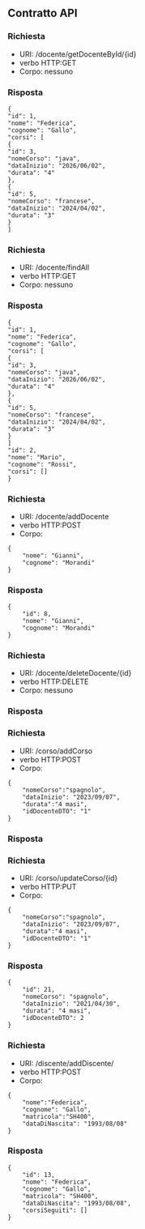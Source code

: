 ## Contratto API

### Richiesta
* URI: /docente/getDocenteById/{id}
* verbo HTTP:GET
* Corpo: nessuno

### Risposta
```http
{
"id": 1,
"nome": "Federica",
"cognome": "Gallo",
"corsi": [
{
"id": 3,
"nomeCorso": "java",
"dataInizio": "2026/06/02",
"durata": "4"
},
{
"id": 5,
"nomeCorso": "francese",
"dataInizio": "2024/04/02",
"durata": "3"
}
]
```
### Richiesta
* URI: /docente/findAll
* verbo HTTP:GET
* Corpo: nessuno
### Risposta
```http
{
"id": 1,  
"nome": "Federica",  
"cognome": "Gallo",  
"corsi": [  
{
"id": 3,  
"nomeCorso": "java",  
"dataInizio": "2026/06/02",  
"durata": "4"  
},  
{
"id": 5,  
"nomeCorso": "francese",  
"dataInizio": "2024/04/02",  
"durata": "3"  
}
]
"id": 2,  
"nome": "Mario",  
"cognome": "Rossi",  
"corsi": []
}
```
### Richiesta
* URI: /docente/addDocente
* verbo HTTP:POST
* Corpo: 
```http
{
    "nome": "Gianni",
    "cognome": "Morandi"
}
```
### Risposta
```http
{
    "id": 8,
    "nome": "Gianni",
    "cognome": "Morandi"
}
```
### Richiesta
* URI: /docente/deleteDocente/{id}
* verbo HTTP:DELETE
* Corpo: nessuno
### Risposta

### Richiesta
* URI: /corso/addCorso
* verbo HTTP:POST
* Corpo: 
```http
{
    "nomeCorso":"spagnolo",
    "dataInizio": "2023/09/07",
    "durata":"4 masi",
    "idDocenteDTO": "1"
}
```
### Risposta

### Richiesta
* URI: /corso/updateCorso/{id}
* verbo HTTP:PUT
* Corpo:
```http
{
    "nomeCorso":"spagnolo",
    "dataInizio": "2023/09/07",
    "durata":"4 masi",
    "idDocenteDTO": "1"
}
```
### Risposta
```http
{
    "id": 21,
    "nomeCorso": "spagnolo",
    "dataInizio": "2021/04/30",
    "durata": "4 masi",
    "idDocenteDTO": 2
}
```
### Richiesta
* URI: /discente/addDiscente/
* verbo HTTP:POST
* Corpo:
```http
{
    "nome":"Federica",
    "cognome": "Gallo",
    "matricola":"SH400",
    "dataDiNascita": "1993/08/08"
}
```
### Risposta
```http
{
    "id": 13,
    "nome": "Federica",
    "cognome": "Gallo",
    "matricola": "SH400",
    "dataDiNascita": "1993/08/08",
    "corsiSeguiti": []
}
```